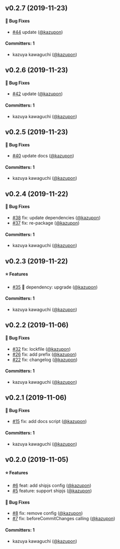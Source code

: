 
## v0.2.7 (2019-11-23)

#### :bug: Bug Fixes
* [#44](https://github.com/kazupon/sandbox-lerna-changelog/pull/44) update ([@kazupon](https://github.com/kazupon))

#### Committers: 1
- kazuya kawaguchi ([@kazupon](https://github.com/kazupon))


## v0.2.6 (2019-11-23)

#### :bug: Bug Fixes
* [#42](https://github.com/kazupon/sandbox-lerna-changelog/pull/42) update ([@kazupon](https://github.com/kazupon))

#### Committers: 1
- kazuya kawaguchi ([@kazupon](https://github.com/kazupon))


## v0.2.5 (2019-11-23)

#### :bug: Bug Fixes
* [#40](https://github.com/kazupon/sandbox-lerna-changelog/pull/40) update docs ([@kazupon](https://github.com/kazupon))

#### Committers: 1
- kazuya kawaguchi ([@kazupon](https://github.com/kazupon))


## v0.2.4 (2019-11-22)

#### :bug: Bug Fixes
* [#38](https://github.com/kazupon/sandbox-lerna-changelog/pull/38) fix: update dependencies ([@kazupon](https://github.com/kazupon))
* [#37](https://github.com/kazupon/sandbox-lerna-changelog/pull/37) fix: re-package ([@kazupon](https://github.com/kazupon))

#### Committers: 1
- kazuya kawaguchi ([@kazupon](https://github.com/kazupon))


## v0.2.3 (2019-11-22)

#### :star: Features
* [#35](https://github.com/kazupon/sandbox-lerna-changelog/pull/35) :pushpin: dependency: upgrade ([@kazupon](https://github.com/kazupon))

#### Committers: 1
- kazuya kawaguchi ([@kazupon](https://github.com/kazupon))


## v0.2.2 (2019-11-06)

#### :bug: Bug Fixes
* [#32](https://github.com/kazupon/sandbox-lerna-changelog/pull/32) fix: lockfile ([@kazupon](https://github.com/kazupon))
* [#26](https://github.com/kazupon/sandbox-lerna-changelog/pull/26) fix: add prefix ([@kazupon](https://github.com/kazupon))
* [#22](https://github.com/kazupon/sandbox-lerna-changelog/pull/22) fix: changelog ([@kazupon](https://github.com/kazupon))

#### Committers: 1
- kazuya kawaguchi ([@kazupon](https://github.com/kazupon))

## v0.2.1 (2019-11-06)

#### :bug: Bug Fixes
* [#15](https://github.com/kazupon/sandbox-lerna-changelog/pull/15) fix: add docs script ([@kazupon](https://github.com/kazupon))

#### Committers: 1
- kazuya kawaguchi ([@kazupon](https://github.com/kazupon))

## v0.2.0 (2019-11-05)

#### :star: Features
* [#6](https://github.com/kazupon/sandbox-lerna-changelog/pull/6) feat: add shipjs config ([@kazupon](https://github.com/kazupon))
* [#5](https://github.com/kazupon/sandbox-lerna-changelog/pull/5) feature: support shipjs ([@kazupon](https://github.com/kazupon))

#### :bug: Bug Fixes
* [#8](https://github.com/kazupon/sandbox-lerna-changelog/pull/8) fix: remove config ([@kazupon](https://github.com/kazupon))
* [#7](https://github.com/kazupon/sandbox-lerna-changelog/pull/7) fix: beforeCommitChanges calling ([@kazupon](https://github.com/kazupon))

#### Committers: 1
- kazuya kawaguchi ([@kazupon](https://github.com/kazupon))
